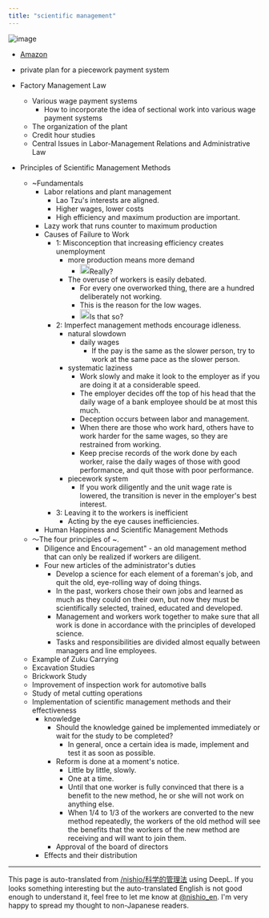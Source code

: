 ```yaml
---
title: "scientific management"
---
```


![image](https://gyazo.com/e68b015889e782d16dab36755946654a/thumb/1000)
- [Amazon](https://amzn.to/2IIRxMM)

- private plan for a piecework payment system
- Factory Management Law
    - Various wage payment systems
        - How to incorporate the idea of sectional work into various wage payment systems
    - The organization of the plant
    - Credit hour studies
    - Central Issues in Labor-Management Relations and Administrative Law
- Principles of Scientific Management Methods
    - ~Fundamentals
        - Labor relations and plant management
            - Lao Tzu's interests are aligned.
            - Higher wages, lower costs
            - High efficiency and maximum production are important.
        - Lazy work that runs counter to maximum production
        - Causes of Failure to Work
            - 1: Misconception that increasing efficiency creates unemployment
                - more production means more demand
                    - <img src='https://scrapbox.io/api/pages/nishio-en/nishio/icon' alt='nishio.icon' height="19.5"/>Really?
                - The overuse of workers is easily debated.
                    - For every one overworked thing, there are a hundred deliberately not working.
                    - This is the reason for the low wages.
                    - <img src='https://scrapbox.io/api/pages/nishio-en/nishio/icon' alt='nishio.icon' height="19.5"/>Is that so?
            - 2: Imperfect management methods encourage idleness.
                - natural slowdown
                    - daily wages
                        - If the pay is the same as the slower person, try to work at the same pace as the slower person.
                - systematic laziness
                    - Work slowly and make it look to the employer as if you are doing it at a considerable speed.
                    - The employer decides off the top of his head that the daily wage of a bank employee should be at most this much.
                    - Deception occurs between labor and management.
                    - When there are those who work hard, others have to work harder for the same wages, so they are restrained from working.
                    - Keep precise records of the work done by each worker, raise the daily wages of those with good performance, and quit those with poor performance.
                - piecework system
                    - If you work diligently and the unit wage rate is lowered, the transition is never in the employer's best interest.
            - 3: Leaving it to the workers is inefficient
                - Acting by the eye causes inefficiencies.
        - Human Happiness and Scientific Management Methods
    - ～The four principles of ~.
        - Diligence and Encouragement" - an old management method that can only be realized if workers are diligent.
        - Four new articles of the administrator's duties
            - Develop a science for each element of a foreman's job, and quit the old, eye-rolling way of doing things.
            - In the past, workers chose their own jobs and learned as much as they could on their own, but now they must be scientifically selected, trained, educated and developed.
            - Management and workers work together to make sure that all work is done in accordance with the principles of developed science.
            - Tasks and responsibilities are divided almost equally between managers and line employees.
    - Example of Zuku Carrying
    - Excavation Studies
    - Brickwork Study
    - Improvement of inspection work for automotive balls
    - Study of metal cutting operations
    - Implementation of scientific management methods and their effectiveness
        - knowledge
            - Should the knowledge gained be implemented immediately or wait for the study to be completed?
                - In general, once a certain idea is made, implement and test it as soon as possible.
            - Reform is done at a moment's notice.
                - Little by little, slowly.
                - One at a time.
                - Until that one worker is fully convinced that there is a benefit to the new method, he or she will not work on anything else.
                - When 1/4 to 1/3 of the workers are converted to the new method repeatedly, the workers of the old method will see the benefits that the workers of the new method are receiving and will want to join them.
            - Approval of the board of directors
        - Effects and their distribution

---
This page is auto-translated from [/nishio/科学的管理法](https://scrapbox.io/nishio/科学的管理法) using DeepL. If you looks something interesting but the auto-translated English is not good enough to understand it, feel free to let me know at [@nishio_en](https://twitter.com/nishio_en). I'm very happy to spread my thought to non-Japanese readers.